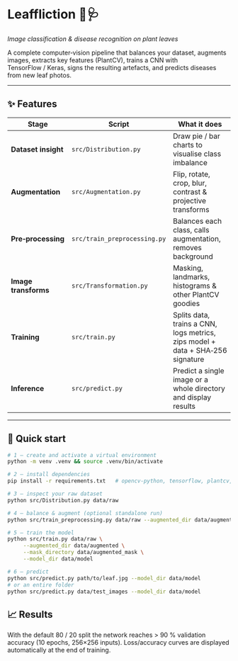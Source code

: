 # Leaffliction 🥬🩺

_Image classification &amp; disease recognition on plant leaves_

A complete computer‑vision pipeline that balances your dataset, augments images, extracts key features (PlantCV), trains a CNN with TensorFlow / Keras, signs the resulting artefacts, and predicts diseases from new leaf photos.

---

## ✨ Features
| Stage | Script | What it does |
|-------|--------|--------------|
| **Dataset insight** | `src/Distribution.py` | Draw pie / bar charts to visualise class imbalance |
| **Augmentation** | `src/Augmentation.py` | Flip, rotate, crop, blur, contrast &amp; projective transforms |
| **Pre‑processing** | `src/train_preprocessing.py` | Balances each class, calls augmentation, removes background |
| **Image transforms** | `src/Transformation.py` | Masking, landmarks, histograms &amp; other PlantCV goodies |
| **Training** | `src/train.py` | Splits data, trains a CNN, logs metrics, zips model + data + SHA‑256 signature |
| **Inference** | `src/predict.py` | Predict a single image or a whole directory and display results |

---

## 🚀 Quick start

```bash
# 1 – create and activate a virtual environment
python -m venv .venv && source .venv/bin/activate

# 2 – install dependencies
pip install -r requirements.txt   # opencv-python, tensorflow, plantcv, matplotlib, tqdm …

# 3 – inspect your raw dataset
python src/Distribution.py data/raw

# 4 – balance & augment (optional standalone run)
python src/train_preprocessing.py data/raw --augmented_dir data/augmented

# 5 – train the model
python src/train.py data/raw \
     --augmented_dir data/augmented \
     --mask_directory data/augmented_mask \
     --model_dir data/model

# 6 – predict
python src/predict.py path/to/leaf.jpg --model_dir data/model
# or an entire folder
python src/predict.py data/test_images --model_dir data/model
```

## 📈 Results
With the default 80 / 20 split the network reaches > 90 % validation accuracy (10 epochs, 256×256 inputs). Loss/accuracy curves are displayed automatically at the end of training.
